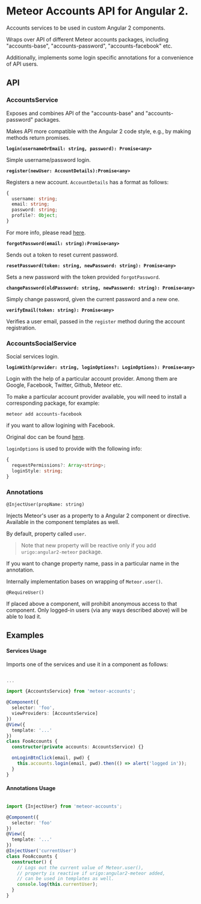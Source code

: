 # Meteor Accounts API for Angular 2.

Accounts services to be used in custom Angular 2 components.

Wraps over API of different Meteor accounts packages, including "accounts-base", "accounts-password", "accounts-facebook" etc.

Additionally, implements some login specific annotations for a convenience of API users.

## API

### AccountsService

Exposes and combines API of the "accounts-base" and "accounts-password" packages.

Makes API more compatible with the Angular 2 code style, e.g., by making methods return promises.

**`login(usernameOrEmail: string, password): Promise<any>`**

Simple username/password login.

**`register(newUser: AccountDetails):Promise<any>`**

Registers a new account. `AccountDetails` has a format as follows:

```ts
{
  username: string;
  email: string;
  password: string;
  profile?: Object;
}
```
For more info, please read [here](http://docs.meteor.com/#/full/accounts_createuser).

**`forgotPassword(email: string):Promise<any>`**

Sends out a token to reset current password.

**`resetPassword(token: string, newPassword: string): Promise<any>`**

Sets a new password with the token provided `forgotPassword`.

**`changePassword(oldPassword: string, newPassword: string): Promise<any>`**

Simply change password, given the current password and a new one.

**`verifyEmail(token: string): Promise<any>`**

Verifies a user email, passed in the `register` method during the account registration.

### AccountsSocialService

Social services login.

**`loginWith(provider: string, loginOptions?: LoginOptions): Promise<any>`**

Login with the help of a particular account provider. Among them are Google, Facebook, Twitter, Github, Meteor etc.

To make a particular account provider available, you will need to install a corresponding package, for example:
```
meteor add accounts-facebook
```
if you want to allow logining with Facebook.

Original doc can be found [here](http://docs.meteor.com/#/full/meteor_loginwithexternalservice).

`loginOptions` is used to provide with the following info:

```ts
{
  requestPermissions?: Array<string>;
  loginStyle: string;
}
```

### Annotations

`@InjectUser(propName: string)`

Injects Meteor's user as a property to a Angular 2 component or directive.
Available in the component templates as well.

By default, property called `user`.

> Note that new property will be reactive only if you add `urigo:angular2-meteor` package.

If you want to change property name, pass in a particular name in the annotation.

Internally implementation bases on wrapping of `Meteor.user()`.

`@RequireUser()`

If placed above a component, will prohibit anonymous access to that component.
Only logged-in users (via any ways described above) will be able to load it.

## Examples

#### Services Usage

Imports one of the services and use it in a component as follows:

```ts

...

import {AccountsService} from 'meteor-accounts';

@Component({
  selector: 'foo',
  viewProviders: [AccountsService]
})
@View({
  template: '...'
})
class FooAccounts {
  constructor(private accounts: AccountsService) {}

  onLoginBtnClick(email, pwd) {
    this.accounts.login(email, pwd).then(() => alert('logged in'));
  }
}

```

#### Annotations Usage

```ts

import {InjectUser} from 'meteor-accounts';

@Component({
  selector: 'foo'
})
@View({
  template: '...'
})
@InjectUser('currentUser')
class FooAccounts {
  constructor() {
    // Logs out the current value of Meteor.user(),
    // property is reactive if urigo:angular2-meteor added,
    // can be used in templates as well.
    console.log(this.currentUser);
  }
}

```
